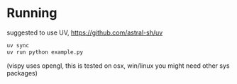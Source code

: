 # Running

suggested to use UV, https://github.com/astral-sh/uv

```bash
uv sync
uv run python example.py
```

(vispy uses opengl, this is tested on osx, win/linux you might need other sys packages)